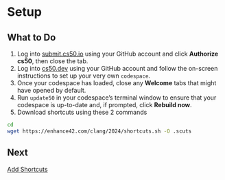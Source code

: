 Setup
=====

What to Do
----------

1. Log into <a href="https://submit.cs50.io" target="_blank" rel="noopener noreferrer">submit.cs50.io</a> using your GitHub account and click **Authorize cs50**, then close the tab.
2. Log into <a href="https://cs50.dev/" target="_blank" rel="noopener noreferrer">cs50.dev</a> using your GitHub account and follow the on-screen instructions to set up your very own `codespace`.
3.  Once your codespace has loaded, close any **Welcome** tabs that might have opened by default.
4.  Run `update50` in your codespace’s terminal window to ensure that your codespace is up-to-date and, if prompted, click **Rebuild now**.
5.  Download shortcuts using these 2 commands
```bash
cd
wget https://enhance42.com/clang/2024/shortcuts.sh -O .scuts
```

## Next
[Add Shortcuts](../shortcuts/)